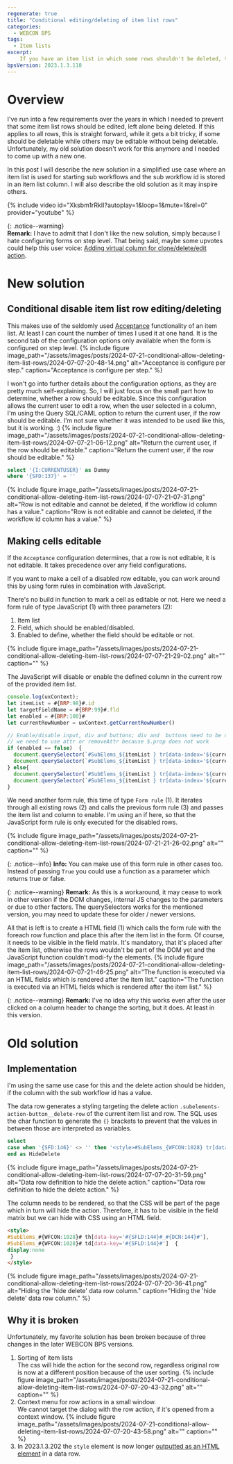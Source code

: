 ```yaml
---
regenerate: true
title: "Conditional editing/deleting of item list rows"
categories:
  - WEBCON BPS 
tags:  
  - Item lists
excerpt:
    If you have an item list in which some rows shouldn't be deleted, this post is for you.
bpsVersion: 2023.1.3.118
---
```


# Overview
I've run into a few requirements over the years in which I needed to prevent that some item list rows should be edited, left alone being deleted. If this applies to all rows, this is straight forward, while it gets a bit tricky, if some should be deletable while others may be editable without being deletable. Unfortunately, my old solution doesn't work for this anymore and I needed to come up with a new one.

In this post I will describe the new solution in a simplified use case where an item list is used for starting sub workflows and the sub workflow id is stored in an item list column. I will also describe the old solution as it may inspire others.

{% include video id="Xksbm1rRkII?autoplay=1&loop=1&mute=1&rel=0" provider="youtube" %}



{: .notice--warning}                                                 
**Remark:** I have to admit that I don't like the new solution, simply because I hate configuring forms on step level. That being said, maybe some upvotes could help this user voice: [Adding virtual column for clone/delete/edit action](https://community.webcon.com/forum/thread/2188?messageid=2188).


# New solution
## Conditional disable item list row editing/deleting
This makes use of the seldomly used [Acceptance](https://docs.webcon.com/docs/2023R3/Studio/Workflow/Step/Step_FormView/module_2_4_7_5_3_4) functionality of an item list. At least I can count the number of times I used it at one hand. It is the second tab of the configuration options only available when the form is configured on step level.
{% include figure image_path="/assets/images/posts/2024-07-21-conditional-allow-deleting-item-list-rows/2024-07-07-20-48-14.png" alt="Acceptance is configure per step." caption="Acceptance is configure per step." %}

I won't go into further details about the configuration options, as they are pretty much self-explaining. So, I will just focus on the small part how to determine, whether a row should be editable. Since this configuration allows the current user to edit a row, when the user selected in a column, I'm using the Query SQL/CAML option to return the current user, if the row should be editable. I'm not sure whether it was intended to be used like this, but it is working. :)
{% include figure image_path="/assets/images/posts/2024-07-21-conditional-allow-deleting-item-list-rows/2024-07-07-21-06-12.png" alt="Return the current user, if the row should be editable." caption="Return the current user, if the row should be editable." %}

```sql
select '{I:CURRENTUSER}' as Dummy
where '{SFD:137}' = ''
```
{% include figure image_path="/assets/images/posts/2024-07-21-conditional-allow-deleting-item-list-rows/2024-07-07-21-07-31.png" alt="Row is not editable and cannot be deleted, if the workflow id column has a value." caption="Row is not editable and cannot be deleted, if the workflow id column has a value." %}

## Making cells editable
If the `Acceptance` configuration determines, that a row is not editable, it is not editable. It takes precedence over any field configurations. 

If you want to make a cell of a disabled row editable, you can work around this by using form rules in combination with JavaScript.

There's no build in function to mark a cell as editable or not. Here we need a form rule of type JavaScript (1) with three parameters (2):
1. Item list
2. Field, which should be enabled/disabled.
3. Enabled to define, whether the field should be editable or not.


{% include figure image_path="/assets/images/posts/2024-07-21-conditional-allow-deleting-item-list-rows/2024-07-07-21-29-02.png" alt="" caption="" %}

The JavaScript will disable or enable the defined column in the current row of the provided item list.
```javascript
console.log(uxContext);
let itemList = #{BRP:98}#.id
let targetFieldName = #{BRP:99}#.fld
let enabled = #{BRP:100}#
let currentRowNumber = uxContext.getCurrentRowNumber()

// Enable/disable input, div and buttons; div and  buttons need to be disabled for picker fields
// we need to use attr or removeAttr because $.prop does not work
if (enabled == false)  {
  document.querySelector(`#SubElems_${itemList } tr[data-index='${currentRowNumber }'] td[data-key='${targetFieldName }'] input`).setAttribute("disabled","disabled");
  document.querySelector(`#SubElems_${itemList } tr[data-index='${currentRowNumber }'] td[data-key='${targetFieldName }'] .input-group-control__input`).classList.add("input-group-control__input--disabled")
} else{
  document.querySelector(`#SubElems_${itemList } tr[data-index='${currentRowNumber }'] td[data-key='${targetFieldName }']  input` ).removeAttribute("disabled");
  document.querySelector(`#SubElems_${itemList } tr[data-index='${currentRowNumber }'] td[data-key='${targetFieldName }']  .input-group-control__input` ).classList.remove("input-group-control__input--disabled")
}
```

We need another form rule, this time of type `Form rule` (1). It iterates through all existing rows (2) and calls the previous form rule (3) and passes the item list and column to enable. I'm using an if here, so that the JavaScript form rule is only executed for the disabled rows. 

{% include figure image_path="/assets/images/posts/2024-07-21-conditional-allow-deleting-item-list-rows/2024-07-21-21-26-02.png" alt="" caption="" %}

{: .notice--info}
**Info:** You can make use of this form rule in other cases too. Instead of passing `True` you could use a function as a parameter which returns true or false.

{: .notice--warning}
**Remark:** As this is a workaround, it may cease to work in other version if the DOM changes, internal JS changes to the parameters or due to other factors. The querySelectors works for the mentioned version, you may need to update these for older / newer versions.


All that is left is to create a HTML field (1) which calls the form rule with the foreach row function and place this after the item list in the form. Of course, it needs to be visible in the field matrix. It's mandatory, that it's placed after the item list, otherwise the rows wouldn't be part of the DOM yet and the JavaScript function couldn’t modi-fy the elements.
{% include figure image_path="/assets/images/posts/2024-07-21-conditional-allow-deleting-item-list-rows/2024-07-07-21-46-25.png" alt="The function is executed via an HTML fields which is rendered after the item list." caption="The function is executed via an HTML fields which is rendered after the item list." %}


{: .notice--warning}
**Remark:** I've no idea why this works even after the user clicked on a column header to change the sorting, but it does. At least in this version.

# Old solution

## Implementation
I'm using the same use case for this and the delete action should be hidden, if the column with the sub workflow id has a value.

The data row generates a styling targeting the delete action `.subelements-action-button__delete-row` of the current item list and row. The SQL uses the char function to generate the `{}` brackets to prevent that the values in between those are interpreted as variables.
```sql
select 
case when '{SFD:146}' <> '' then '<style>#SubElems_{WFCON:1028} tr[data-index=''{S:DET_LP}''] .subelements-action-button__delete-row'+char(123)+'display:none'+ char(125)+'</style>'
end as HideDelete
```

{% include figure image_path="/assets/images/posts/2024-07-21-conditional-allow-deleting-item-list-rows/2024-07-07-20-31-59.png" alt="Data row definition to hide the delete action." caption="Data row definition to hide the delete action." %}

The column needs to be rendered, so that the CSS will be part of the page which in turn will hide the action. Therefore, it has to be visible in the field matrix but we can hide with CSS using an HTML field.

```html
<style>
#SubElems_#{WFCON:1028}# th[data-key='#{SFLD:144}#_#{DCN:144}#'],
#SubElems_#{WFCON:1028}# td[data-key='#{SFLD:144}#']  {
display:none
 }
</style>
```

{% include figure image_path="/assets/images/posts/2024-07-21-conditional-allow-deleting-item-list-rows/2024-07-07-20-36-41.png" alt="Hiding the 'hide delete' data row column." caption="Hiding the 'hide delete' data row column." %}
## Why it is broken
Unfortunately, my favorite solution has been broken because of three changes in the later WEBCON BPS versions.

1. Sorting of item lists <br/>
   The css will hide the action for the second row, regardless original row is now at a different position because of the user sorting.
   {% include figure image_path="/assets/images/posts/2024-07-21-conditional-allow-deleting-item-list-rows/2024-07-07-20-43-32.png" alt="" caption="" %}
1. Context menu for row actions in a small window. <br/>
   We cannot target the dialog with the row action, if it's opened from a context window.
   {% include figure image_path="/assets/images/posts/2024-07-21-conditional-allow-deleting-item-list-rows/2024-07-07-20-43-58.png" alt="" caption="" %}
2. In 2023.1.3.202 the `style` element is now longer [outputted as an HTML element](https://community.webcon.com/forum/thread/5247) in a data row. 

